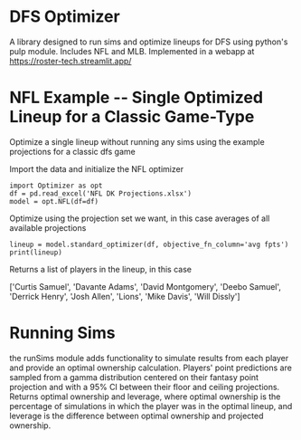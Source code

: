 # DFS Optimizer

A library designed to run sims and optimize lineups for DFS using python's pulp module. Includes NFL and MLB. Implemented in a webapp at https://roster-tech.streamlit.app/

# NFL Example -- Single Optimized Lineup for a Classic Game-Type
Optimize a single lineup without running any sims using the example projections for a classic dfs game

Import the data and initialize the NFL optimizer

```
import Optimizer as opt
df = pd.read_excel('NFL DK Projections.xlsx')
model = opt.NFL(df=df)
```

Optimize using the projection set we want, in this case averages of all available projections

```
lineup = model.standard_optimizer(df, objective_fn_column='avg fpts')
print(lineup)
```

Returns a list of players in the lineup, in this case 

['Curtis Samuel', 'Davante Adams', 'David Montgomery', 'Deebo Samuel', 'Derrick Henry', 'Josh Allen', 'Lions', 'Mike Davis', 'Will Dissly']

# Running Sims

the runSims module adds functionality to simulate results from each player and provide an optimal ownership calculation. Players' point predictions are sampled from a gamma distribution centered on their fantasy point projection and with a 95% CI between their floor and ceiling projections. Returns optimal ownership and leverage, where optimal ownership is the percentage of simulations in which the player was in the optimal lineup, and leverage is the difference between optimal ownership and projected ownership.
